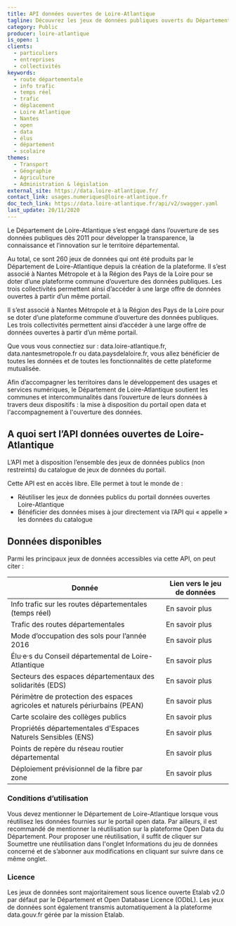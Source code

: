 ```yaml
---
title: API données ouvertes de Loire-Atlantique
tagline: Découvrez les jeux de données publiques ouverts du Département de Loire Atlantique
category: Public
producer: loire-atlantique
is_open: 1
clients:
  - particuliers
  - entreprises
  - collectivités
keywords:
  - route départementale
  - info trafic
  - temps réel
  - trafic
  - déplacement
  - Loire Atlantique
  - Nantes
  - open
  - data
  - élus
  - département
  - scolaire
themes:
  - Transport
  - Géographie
  - Agriculture
  - Administration & législation
external_site: https://data.loire-atlantique.fr/
contact_link: usages.numeriques@loire-atlantique.fr
doc_tech_link: https://data.loire-atlantique.fr/api/v2/swagger.yaml
last_update: 20/11/2020
---
```


Le Département de Loire-Atlantique s’est engagé dans l’ouverture de ses données publiques dès 2011 pour développer la transparence, la connaissance et l’innovation sur le territoire départemental.

Au total, ce sont 260 jeux de données qui ont été produits par le Département de Loire-Atlantique depuis la création de la plateforme. Il s’est associé à Nantes Métropole et à la Région des Pays de la Loire pour se doter d’une plateforme commune d’ouverture des données publiques. Les trois collectivités permettent ainsi d’accéder à une large offre de données ouvertes à partir d’un même portail.

Il s’est associé à Nantes Métropole et à la Région des Pays de la Loire pour se doter d’une plateforme commune d’ouverture des données publiques. Les trois collectivités permettent ainsi d’accéder à une large offre de données ouvertes à partir d’un même portail.

Que vous vous connectiez sur : <External href='https://data.loire-atlantique.fr/'>data.loire-atlantique.fr</External>, <External href='https://data.nantesmetropole.fr/'>data.nantesmetropole.fr</External> ou <External href='https://data.paysdelaloire.fr/'>data.paysdelaloire.fr</External>, vous allez bénéficier de toutes les données et de toutes les fonctionnalités de cette plateforme mutualisée.

Afin d’accompagner les territoires dans le développement des usages et services numériques, le Département de Loire-Atlantique soutient les communes et intercommunalités dans l’ouverture de leurs données à travers deux dispositifs : la mise à disposition du portail open data et l'accompagnement à l'ouverture des données.

## A quoi sert l’API données ouvertes de Loire-Atlantique

L’API met à disposition l’ensemble des jeux de données publics (non restreints) du catalogue de jeux de données du portail.

Cette API est en accès libre. Elle permet à tout le monde de :

- Réutiliser les jeux de données publics du portail données ouvertes Loire-Atlantique
- Bénéficier des données mises à jour directement via l’API qui « appelle » les données du catalogue

## Données disponibles

Parmi les principaux jeux de données accessibles via cette API, on peut citer :

| Donnée                                                                       | Lien vers le jeu de données                                                                                                                                                      |
| ---------------------------------------------------------------------------- | -------------------------------------------------------------------------------------------------------------------------------------------------------------------------------- |
| Info trafic sur les routes départementales (temps réel)                      | <External href='https://data.loire-atlantique.fr/explore/dataset/224400028_info-route-departementale/api/'>En savoir plus</External>                                             |
| Trafic des routes départementales                                            | <External href='https://data.loire-atlantique.fr/explore/dataset/224400028_trafic-routes-departementales-de-loire-atlantique/api/'>En savoir plus</External>                     |
| Mode d’occupation des sols pour l’année 2016                                 | <External href='https://data.loire-atlantique.fr/explore/dataset/224400028_modes-doccupation-des-sols-bd-mos-en-loire-atlantique-2016/api/'>En savoir plus</External>            |
| Élu·e·s du Conseil départemental de Loire-Atlantique                         | <External href='https://data.loire-atlantique.fr/explore/dataset/224400028_elus-du-conseil-departemental-de-loire-atlantique/api/'>En savoir plus</External>                     |
| Secteurs des espaces départementaux des solidarités (EDS)                    | <External href='https://data.loire-atlantique.fr/explore/dataset/224400028_secteurs-des-eds-du-departement-de-loire-atlantique/api/'>En savoir plus</External>                   |
| Périmètre de protection des espaces agricoles et naturels périurbains (PEAN) | <External href='https://data.loire-atlantique.fr/explore/dataset/224400028_perimetre-pean-de-loire-atlantique/api/'>En savoir plus</External>                                    |
| Carte scolaire des collèges publics                                          | <External href='https://data.loire-atlantique.fr/explore/dataset/224400028_carte-scolaire-des-colleges-publics-de-loire-atlantique/api/'>En savoir plus</External>               |
| Propriétés départementales d'Espaces Naturels Sensibles (ENS)                | <External href='https://data.loire-atlantique.fr/explore/dataset/224400028_proprietes-deps-d-espaces-naturels-sensibles-en-loire-atlantique/api/'>En savoir plus</External>      |
| Points de repère du réseau routier départemental                             | <External href='https://data.loire-atlantique.fr/explore/dataset/224400028_points-de-repere-du-reseau-routier-departemental-de-loire-atlantique/api/'>En savoir plus</External>  |
| Déploiement prévisionnel de la fibre par zone                                | <External href='https://data.loire-atlantique.fr/explore/dataset/812827830_zones-deploiement-previsionnel-fibre-par-departement-loire-atlantique/api/'>En savoir plus</External> |

### Conditions d’utilisation

Vous devez mentionner le Département de Loire-Atlantique lorsque vous réutilisez les données fournies sur le portail open data. Par ailleurs, il est recommandé de mentionner la réutilisation sur la plateforme Open Data du Département. Pour proposer une réutilisation, il suffit de cliquer sur Soumettre une réutilisation dans l'onglet Informations du jeu de données concerné et de s’abonner aux modifications en cliquant sur suivre dans ce même onglet.

### Licence

Les jeux de données sont majoritairement sous licence ouverte Etalab v2.0 par défaut par le Département et Open Database Licence (ODbL). Les jeux de données sont également transmis automatiquement à la plateforme <External href='https://data.gouv.fr'>data.gouv.fr</External> gérée par la mission Etalab.
